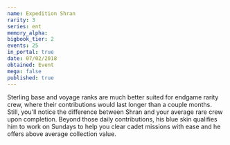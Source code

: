 ```yaml
---
name: Expedition Shran
rarity: 3
series: ent
memory_alpha:
bigbook_tier: 2
events: 25
in_portal: true
date: 07/02/2018
obtained: Event
mega: false
published: true
---
```


Sterling base and voyage ranks are much better suited for endgame rarity crew, where their contributions would last longer than a couple months. Still, you'll notice the difference between Shran and your average rare crew upon completion. Beyond those daily contributions, his blue skin qualifies him to work on Sundays to help you clear cadet missions with ease and he offers above average collection value.
